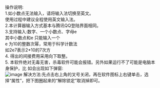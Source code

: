 操作说明:  
1.如小数点无法输入，请将输入法切换至英文。  
使用过程中建议全程使用英文输入法。  
2.本计算器输入方式基本与腾讯QQ登陆界面相同。  
3.支持输入:数字、一个小数点、字母e  
其中小数点和e 只能输入一个  
e 为10的整数次幂，常用于科学计数法  
如2e7表示2*10的7次方  
4. 得出的间接费用采用向下取整。  
5. 本软件绝对无毒无害，杀毒软件可能会报错。另外如果运行不了可能是电脑本身保护，比
如会出现如下弹窗:  
![image](https://github.com/user-attachments/assets/0cf0d833-687a-41f5-a167-44d243f57e6e)
解决方法:先点击右上角的叉号关闭，再在软件图标上右键单击，选择“属性”，把下图圈起来的“解除锁定”取消掉即可。

